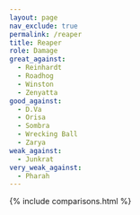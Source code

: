 ```yaml
---
layout: page
nav_exclude: true
permalink: /reaper
title: Reaper
role: Damage
great_against:
  - Reinhardt
  - Roadhog
  - Winston
  - Zenyatta
good_against:
  - D.Va
  - Orisa
  - Sombra
  - Wrecking Ball
  - Zarya
weak_against:
  - Junkrat
very_weak_against:
  - Pharah
---
```


{% include comparisons.html %}